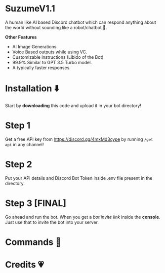 # SuzumeV1.1
A human like AI based Discord chatbot which can respond anything about the world without sounding like a robot/chatbot 🤖.

**Other Features**
- AI Image Generations
- Voice Based outputs while using VC.
- Customizable Instructions (Libido of the Bot)
- 99.9% Similar to GPT 3.5 Turbo model.
- A typically faster responses.


# Installation ⬇️
Start by **downloading** this code and upload it in your bot directory!

# Step 1
Get a free API key from https://discord.gg/4mxMd3cype by running `/get api` in any channel!

# Step 2
Put your API details and Discord Bot Token inside .env file present in the directory.

# Step 3 [FINAL]
Go ahead and run the bot. When you get a *bot invite link* inside the **console**. Just use that to invite the bot into your server.

# Commands 🤖


# Credits 💗
